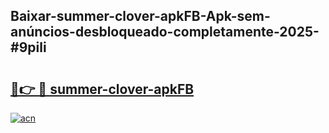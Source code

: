 ## Baixar-summer-clover-apkFB-Apk-sem-anúncios-desbloqueado-completamente-2025-#9pili

# <h2><a href="https://ainizakaria.my?title=summer-clover-apkFB&ref=20M">🔗👉 🔴 summer-clover-apkFB</a></h2>

[![acn](https://github.com/user-attachments/assets/0f9c940e-d8b0-45ae-aac7-cd30a18b3e1c)](https://ainizakaria.my?title=summer-clover-apkFB&ref=20M)

